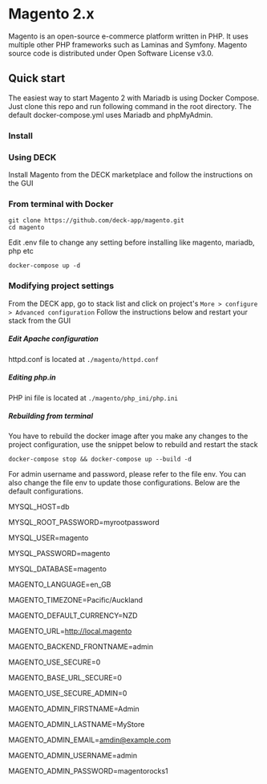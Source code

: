 # Magento 2.x

Magento is an open-source e-commerce platform written in PHP. It uses multiple other PHP frameworks such as Laminas and Symfony. Magento source code is distributed under Open Software License v3.0.


## Quick start

The easiest way to start Magento 2 with Mariadb is using Docker Compose. Just clone this repo and run following command in the root directory. The default docker-compose.yml uses Mariadb and phpMyAdmin.

### Install

### Using DECK

Install Magento from the DECK marketplace and follow the instructions on the GUI

### From terminal with Docker

```
git clone https://github.com/deck-app/magento.git
cd magento
```
Edit .env file to change any setting before installing like magento, mariadb, php etc
```
docker-compose up -d
```

### Modifying project settings

From the DECK app, go to stack list and click on project's `More > configure > Advanced configuration` Follow the instructions below and restart your stack from the GUI

##### Edit Apache configuration
httpd.conf is located at `./magento/httpd.conf `

##### Editing php.in
PHP ini file is located at `./magento/php_ini/php.ini`


##### Rebuilding from terminal

You have to rebuild the docker image after you make any changes to the project configuration, use the snippet below to rebuild and restart the stack

```
docker-compose stop && docker-compose up --build -d
```



For admin username and password, please refer to the file env. You can also change the file env to update those configurations. Below are the default configurations.

MYSQL_HOST=db

MYSQL_ROOT_PASSWORD=myrootpassword

MYSQL_USER=magento

MYSQL_PASSWORD=magento

MYSQL_DATABASE=magento

MAGENTO_LANGUAGE=en_GB

MAGENTO_TIMEZONE=Pacific/Auckland

MAGENTO_DEFAULT_CURRENCY=NZD

MAGENTO_URL=http://local.magento

MAGENTO_BACKEND_FRONTNAME=admin

MAGENTO_USE_SECURE=0

MAGENTO_BASE_URL_SECURE=0

MAGENTO_USE_SECURE_ADMIN=0

MAGENTO_ADMIN_FIRSTNAME=Admin

MAGENTO_ADMIN_LASTNAME=MyStore

MAGENTO_ADMIN_EMAIL=amdin@example.com

MAGENTO_ADMIN_USERNAME=admin

MAGENTO_ADMIN_PASSWORD=magentorocks1
